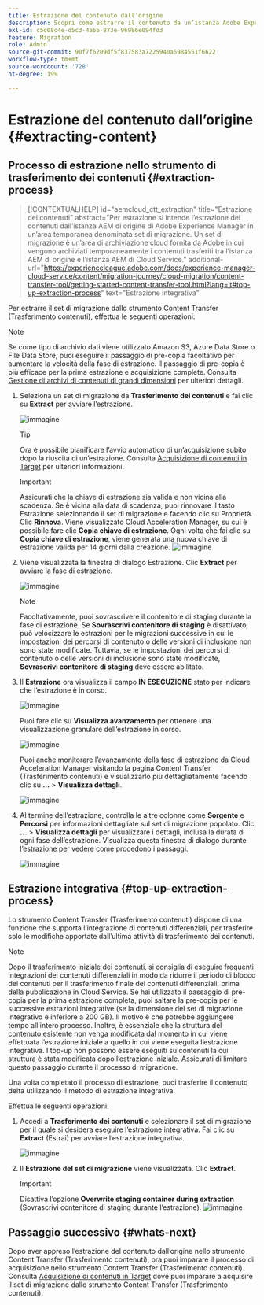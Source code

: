 ```yaml
---
title: Estrazione del contenuto dall’origine
description: Scopri come estrarre il contenuto da un’istanza Adobe Experience Manager (AEM) di origine per trasferirlo successivamente a un’istanza AEM di Cloud Service.
exl-id: c5c08c4e-d5c3-4a66-873e-96986e094fd3
feature: Migration
role: Admin
source-git-commit: 90f7f6209df5f837583a7225940a5984551f6622
workflow-type: tm+mt
source-wordcount: '728'
ht-degree: 19%

---
```


# Estrazione del contenuto dall’origine {#extracting-content}

## Processo di estrazione nello strumento di trasferimento dei contenuti {#extraction-process}

>[!CONTEXTUALHELP]
>id="aemcloud_ctt_extraction"
>title="Estrazione dei contenuti"
>abstract="Per estrazione si intende l’estrazione dei contenuti dall’istanza AEM di origine di Adobe Experience Manager in un’area temporanea denominata set di migrazione. Un set di migrazione è un’area di archiviazione cloud fornita da Adobe in cui vengono archiviati temporaneamente i contenuti trasferiti tra l’istanza AEM di origine e l’istanza AEM di Cloud Service."
>additional-url="https://experienceleague.adobe.com/docs/experience-manager-cloud-service/content/migration-journey/cloud-migration/content-transfer-tool/getting-started-content-transfer-tool.html?lang=it#top-up-extraction-process" text="Estrazione integrativa"


Per estrarre il set di migrazione dallo strumento Content Transfer (Trasferimento contenuti), effettua le seguenti operazioni:

>[!NOTE]
>Se come tipo di archivio dati viene utilizzato Amazon S3, Azure Data Store o File Data Store, puoi eseguire il passaggio di pre-copia facoltativo per aumentare la velocità della fase di estrazione. Il passaggio di pre-copia è più efficace per la prima estrazione e acquisizione complete. Consulta [Gestione di archivi di contenuti di grandi dimensioni](/help/journey-migration/content-transfer-tool/using-content-transfer-tool/handling-large-content-repositories.md) per ulteriori dettagli.

1. Seleziona un set di migrazione da **Trasferimento dei contenuti** e fai clic su **Extract** per avviare l’estrazione.

   ![immagine](/help/journey-migration/content-transfer-tool/assets-ctt/cttcam12.png)

   >[!TIP]
   >Ora è possibile pianificare l’avvio automatico di un’acquisizione subito dopo la riuscita di un’estrazione. Consulta [Acquisizione di contenuti in Target](/help/journey-migration/content-transfer-tool/using-content-transfer-tool/ingesting-content.md) per ulteriori informazioni.

   >[!IMPORTANT]
   >
   >Assicurati che la chiave di estrazione sia valida e non vicina alla scadenza. Se è vicina alla data di scadenza, puoi rinnovare il tasto Estrazione selezionando il set di migrazione e facendo clic su Proprietà. Clic **Rinnova**. Viene visualizzato Cloud Acceleration Manager, su cui è possibile fare clic **Copia chiave di estrazione**. Ogni volta che fai clic su **Copia chiave di estrazione**, viene generata una nuova chiave di estrazione valida per 14 giorni dalla creazione.
   >![immagine](/help/journey-migration/content-transfer-tool/assets-ctt/cttcam13.png)

1. Viene visualizzata la finestra di dialogo Estrazione. Clic **Extract** per avviare la fase di estrazione.

   ![immagine](/help/journey-migration/content-transfer-tool/assets-ctt/cttcam14b.png)

   >[!NOTE]
   >Facoltativamente, puoi sovrascrivere il contenitore di staging durante la fase di estrazione. Se **Sovrascrivi contenitore di staging** è disattivato, può velocizzare le estrazioni per le migrazioni successive in cui le impostazioni dei percorsi di contenuto o delle versioni di inclusione non sono state modificate. Tuttavia, se le impostazioni dei percorsi di contenuto o delle versioni di inclusione sono state modificate, **Sovrascrivi contenitore di staging** deve essere abilitato.

1. Il **Estrazione** ora visualizza il campo **IN ESECUZIONE** stato per indicare che l’estrazione è in corso.

   ![immagine](/help/journey-migration/content-transfer-tool/assets-ctt/cttcam15.png)

   Puoi fare clic su **Visualizza avanzamento** per ottenere una visualizzazione granulare dell’estrazione in corso.

   ![immagine](/help/journey-migration/content-transfer-tool/assets-ctt/cttcam16.png)

   Puoi anche monitorare l’avanzamento della fase di estrazione da Cloud Acceleration Manager visitando la pagina Content Transfer (Trasferimento contenuti) e visualizzarlo più dettagliatamente facendo clic su **...** > **Visualizza dettagli**.

   ![immagine](/help/journey-migration/content-transfer-tool/assets-ctt/cttcam17.png)

1. Al termine dell’estrazione, controlla le altre colonne come **Sorgente** e **Percorsi** per informazioni dettagliate sul set di migrazione popolato. Clic **...** > **Visualizza dettagli** per visualizzare i dettagli, inclusa la durata di ogni fase dell’estrazione. Visualizza questa finestra di dialogo durante l’estrazione per vedere come procedono i passaggi.

   ![immagine](/help/journey-migration/content-transfer-tool/assets-ctt/cttcam18b.png)


## Estrazione integrativa {#top-up-extraction-process}

Lo strumento Content Transfer (Trasferimento contenuti) dispone di una funzione che supporta l’integrazione di contenuti differenziali, per trasferire solo le modifiche apportate dall’ultima attività di trasferimento dei contenuti.

>[!NOTE]
>Dopo il trasferimento iniziale dei contenuti, si consiglia di eseguire frequenti integrazioni dei contenuti differenziali in modo da ridurre il periodo di blocco dei contenuti per il trasferimento finale dei contenuti differenziali, prima della pubblicazione in Cloud Service. Se hai utilizzato il passaggio di pre-copia per la prima estrazione completa, puoi saltare la pre-copia per le successive estrazioni integrative (se la dimensione del set di migrazione integrativo è inferiore a 200 GB). Il motivo è che potrebbe aggiungere tempo all&#39;intero processo.
>Inoltre, è essenziale che la struttura del contenuto esistente non venga modificata dal momento in cui viene effettuata l’estrazione iniziale a quello in cui viene eseguita l’estrazione integrativa. I top-up non possono essere eseguiti su contenuti la cui struttura è stata modificata dopo l’estrazione iniziale. Assicurati di limitare questo passaggio durante il processo di migrazione.

Una volta completato il processo di estrazione, puoi trasferire il contenuto delta utilizzando il metodo di estrazione integrativa.

Effettua le seguenti operazioni:

1. Accedi a **Trasferimento dei contenuti** e selezionare il set di migrazione per il quale si desidera eseguire l’estrazione integrativa. Fai clic su **Extract** (Estrai) per avviare l’estrazione integrativa.

   ![immagine](/help/journey-migration/content-transfer-tool/assets-ctt/cttcam19.png)

1. Il **Estrazione del set di migrazione** viene visualizzata. Clic **Extract**.

   >[!IMPORTANT]
   >Disattiva l’opzione **Overwrite staging container during extraction** (Sovrascrivi contenitore di staging durante l’estrazione).
   >![immagine](/help/journey-migration/content-transfer-tool/assets-ctt/cttcam20.png)


## Passaggio successivo {#whats-next}

Dopo aver appreso l’estrazione del contenuto dall’origine nello strumento Content Transfer (Trasferimento contenuti), ora puoi imparare il processo di acquisizione nello strumento Content Transfer (Trasferimento contenuti). Consulta [Acquisizione di contenuti in Target](/help/journey-migration/content-transfer-tool/using-content-transfer-tool/ingesting-content.md) dove puoi imparare a acquisire il set di migrazione dallo strumento Content Transfer (Trasferimento contenuti).
